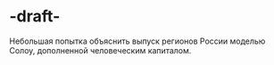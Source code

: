 # -draft-
Небольшая попытка объяснить выпуск регионов России моделью Солоу, дополненной человеческим капиталом.
